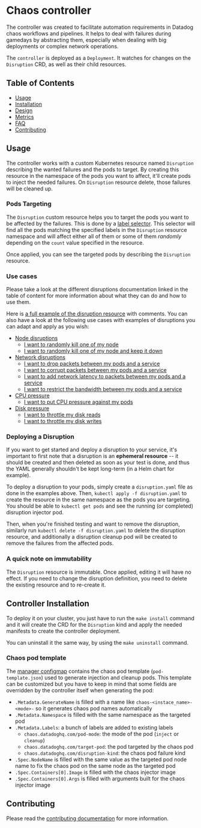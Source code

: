 # Chaos controller

The controller was created to facilitate automation requirements in Datadog chaos workflows and pipelines. It helps to deal with failures during gamedays by abstracting them, especially when dealing with big deployments or complex network operations.

The `controller` is deployed as a `Deployment`. It watches for changes on the `Disruption` CRD, as well as their child resources.

## Table of Contents

* [Usage](#usage)
* [Installation](#installation)
* [Design](docs/design.md)
* [Metrics](docs/metrics.md)
* [FAQ](docs/faq.md)
* [Contributing](#contributing)

## Usage

The controller works with a custom Kubernetes resource named `Disruption` describing the wanted failures and the pods to target. By creating this resource in the namespace of the pods you want to affect, it'll create pods to inject the needed failures. On `Disruption` resource delete, those failures will be cleaned up.

### Pods Targeting

The `Disruption` custom resource helps you to target the pods you want to be affected by the failures. This is done by a [label selector](https://kubernetes.io/docs/concepts/overview/working-with-objects/labels/). This selector will find all the pods matching the specified labels in the `Disruption` resource namespace and will affect either all of them or some of them *randomly* depending on the `count` value specified in the resource.

Once applied, you can see the targeted pods by describing the `Disruption` resource.

### Use cases

Please take a look at the different disruptions documentation linked in the table of content for more information about what they can do and how to use them.

Here is [a full example of the disruption resource](config/samples/complete.yaml) with comments. You can also have a look at the following use cases with examples of disruptions you can adapt and apply as you wish:

* [Node disruptions](docs/node_disruption.md)
  * [I want to randomly kill one of my node](config/samples/node_failure.yaml)
  * [I want to randomly kill one of my node and keep it down](config/samples/node_failure_shutdown.yaml)
* [Network disruptions](docs/network_disruption.md)
  * [I want to drop packets between my pods and a service](config/samples/network_disruption_drop.yaml)
  * [I want to corrupt packets between my pods and a service](config/samples/network_disruption_corrupt.yaml)
  * [I want to add network latency to packets between my pods and a service](config/samples/network_disruption_latency.yaml)
  * [I want to restrict the bandwidth between my pods and a service](config/samples/network_disruption_bandwidth.yaml)
* [CPU pressure](docs/cpu_pressure.md)
  * [I want to put CPU pressure against my pods](config/samples/cpu_pressure.yaml)
* [Disk pressure](docs/disk_pressure.md)
  * [I want to throttle my disk reads](config/samples/disk_pressure_read.yaml)
  * [I want to throttle my disk writes](config/samples/disk_pressure_write.yaml)

### Deploying a Disruption

If you want to get started and deploy a disruption to your service, it's important to first note that a disruption is an **ephemeral resource** -- it should be created and then deleted as soon as your test is done, and thus the YAML generally shouldn't be kept long-term (in a Helm chart for example).

To deploy a disruption to your pods, simply create a `disruption.yaml` file as done in the examples above. Then, `kubectl apply -f disruption.yaml` to create the resource in the same namespace as the pods you are targeting. You should be able to `kubectl get pods` and see the running (or completed) disruption injector pod.

Then, when you're finished testing and want to remove the disruption, similarly run `kubectl delete -f disruption.yaml` to delete the disruption resource, and additionally a disruption cleanup pod will be created to remove the failures from the affected pods.

### A quick note on immutability

The `Disruption` resource is immutable. Once applied, editing it will have no effect. If you need to change the disruption definition, you need to delete the existing resource and to re-create it.

## Controller Installation

To deploy it on your cluster, you just have to run the `make install` command and it will create the CRD for the `Disruption` kind and apply the needed manifests to create the controller deployment.

You can uninstall it the same way, by using the `make uninstall` command.

### Chaos pod template

The [manager configmap](config/manager/config.yaml) contains the chaos pod template (`pod-template.json`) used to generate injection and cleanup pods. This template can be customized but you have to keep in mind that some fields are overridden by the controller itself when generating the pod:

* `.Metadata.GenerateName` is filled with a name like `chaos-<instace_name>-<mode>-` so it generates chaos pod names automatically
* `.Metadata.Namespace` is filled with the same namespace as the targeted pod
* `.Metadata.Labels`: a bunch of labels are added to existing labels
	* `chaos.datadoghq.com/pod-mode`: the mode of the pod (`inject` or `cleanup`)
	* `chaos.datadoghq.com/target-pod`: the pod targeted by the chaos pod
	* `chaos.datadoghq.com/disruption-kind`: the chaos pod failure kind
* `.Spec.NodeName` is filled with the same value as the targeted pod node name to fix the chaos pod on the same node as the targeted pod
* `.Spec.Containers[0].Image` is filled with the chaos injector image
* `.Spec.Containers[0].Args` is filled with arguments built for the chaos injector image

## Contributing

Please read the [contributing documentation](CONTRIBUTING.md) for more information.
